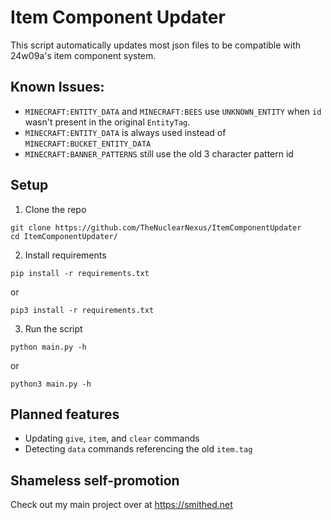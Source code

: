 # Item Component Updater

This script automatically updates most json files to be compatible with 24w09a's item component system.

## Known Issues:
- `MINECRAFT:ENTITY_DATA` and `MINECRAFT:BEES` use `UNKNOWN_ENTITY` when `id` wasn't present in the original `EntityTag`. 
- `MINECRAFT:ENTITY_DATA` is always used instead of `MINECRAFT:BUCKET_ENTITY_DATA`
- `MINECRAFT:BANNER_PATTERNS` still use the old 3 character pattern id

## Setup
1. Clone the repo
```
git clone https://github.com/TheNuclearNexus/ItemComponentUpdater
cd ItemComponentUpdater/
```
2. Install requirements
```
pip install -r requirements.txt
```
or
```
pip3 install -r requirements.txt
```

3. Run the script
```
python main.py -h
```
or 
```
python3 main.py -h
```

## Planned features
- Updating `give`, `item`, and `clear` commands
- Detecting `data` commands referencing the old `item.tag`
## Shameless self-promotion
Check out my main project over at https://smithed.net